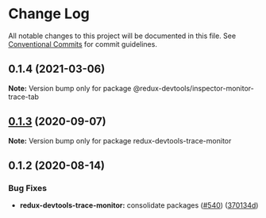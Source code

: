 # Change Log

All notable changes to this project will be documented in this file.
See [Conventional Commits](https://conventionalcommits.org) for commit guidelines.

## 0.1.4 (2021-03-06)

**Note:** Version bump only for package @redux-devtools/inspector-monitor-trace-tab





## [0.1.3](https://github.com/reduxjs/redux-devtools/compare/redux-devtools-trace-monitor@0.1.2...redux-devtools-trace-monitor@0.1.3) (2020-09-07)

**Note:** Version bump only for package redux-devtools-trace-monitor

## 0.1.2 (2020-08-14)

### Bug Fixes

- **redux-devtools-trace-monitor:** consolidate packages ([#540](https://github.com/reduxjs/redux-devtools/issues/540)) ([370134d](https://github.com/reduxjs/redux-devtools/commit/370134d5a2bb7337f72134a9396398ab9f66fe30))
